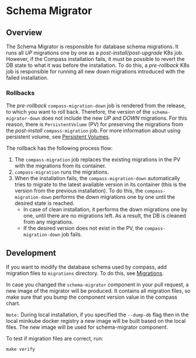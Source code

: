# Schema Migrator

## Overview

The Schema Migrator is responsible for database schema migrations. It runs all _UP_ migrations one by one as a _post-install/post-upgrade_ K8s job. However, if the Compass installation fails, it must be possible to revert the DB state to what it was before the installation. To do this, a _pre-rollback_ K8s job is responsible for running all new down migrations introduced with the failed installation.

### Rollbacks
The _pre-rollback_ `compass-migration-down` job is rendered from the release, to which you want to roll back. Therefore, the version of the `schema-migrator-down` does not include the new _UP_ and _DOWN_ migrations. For this reason, there is `PersistentVolume` (PV) for preserving the migrations from the _post-install_ `compass-migration` job. For more information about using persistent volume, see [Persistent Volumes](https://kubernetes.io/docs/concepts/storage/persistent-volumes/).

The rollback has the following process flow:
1. The `compass-migration` job replaces the existing migrations in the PV with the migrations from its container.
2. `compass-migration` runs the migrations.
3. When the installation fails, the `compass-migration-down` automatically tries to migrate to the latest available version in its container (this is the version from the previous installation). To do this, the `compass-migration-down` performs the down migrations one by one until the desired state is reached.
    - In case of clean installation, it performs the down migrations one by one, until there are no migrations left. As a result, the DB is cleaned from any migrations.
    - If the desired version does not exist in the PV, the `compass-migration-down` job fails.

## Development

If you want to modify the database schema used by compass, add migration files to `migrations` directory. To do this, see [Migrations](https://github.com/golang-migrate/migrate/blob/master/MIGRATIONS.md).

In case you changed the `schema-migrator` component in your pull request, a new image of the migrator will be produced. It contains all migration files, so make sure that you bump the component version value in the compass chart.

`Note:` During local installation, if you specified the `--dump-db` flag then in the local minikube docker registry a new image will be built based on the local files. The new image will be used for schema-migrator component.

To test if migration files are correct, run:
```
make verify
```
